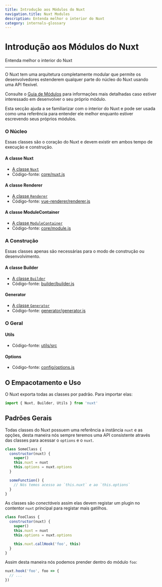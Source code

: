 ```yaml
---
title: Introdução aos Módulos do Nuxt
navigation.title: Nuxt Modules
description: Entenda melhor o interior do Nuxt
category: internals-glossary
---
```

# Introdução aos Módulos do Nuxt

Entenda melhor o interior do Nuxt

---

O Nuxt tem uma arquitetura completamente modular que permite os desenvolvedores estenderem qualquer parte do núcleo do Nuxt usando uma API flexível.

Consulte o [Guia de Módulos](/docs/directory-structure/modules) para informações mais detalhadas caso estiver interessado em desenvolver o seu próprio módulo.

Esta secção ajuda a se familiarizar com o interior do Nuxt e pode ser usada como uma referência para entender ele melhor enquanto estiver escrevendo seus próprios módulos.

### O Núcleo

Essas classes são o coração do Nuxt e devem existir em ambos tempo de execução e construção.

#### A classe Nuxt

- [A classe `Nuxt`](/docs/internals-glossary/internals-nuxt)
- Código-fonte: [core/nuxt.js](https://github.com/nuxt/nuxt/blob/2.x-dev/packages/core/src/nuxt.js)

#### A classe Renderer

- [A classe `Renderer`](/docs/internals-glossary/internals-renderer)
- Código-fonte: [vue-renderer/renderer.js](https://github.com/nuxt/nuxt/blob/2.x-dev/packages/vue-renderer/src/renderer.js)

#### A classe ModuleContainer

- [A classe `ModuleContainer`](/docs/internals-glossary/internals-module-container)
- Código-fonte: [core/module.js](https://github.com/nuxt/nuxt/blob/2.x-dev/packages/core/src/module.js)

### A Construção

Essas classes apenas são necessárias para o modo de construção ou desenvolvimento.

#### A classe Builder

- [A classe `Builder`](/docs/internals-glossary/internals-builder)
- Código-fonte: [builder/builder.js](https://github.com/nuxt/nuxt/blob/2.x-dev/packages/builder/src/builder.js)

#### Generator

- [A classe `Generator`](/docs/internals-glossary/internals-generator)
- Código-fonte: [generator/generator.js](https://github.com/nuxt/nuxt/blob/2.x-dev/packages/generator/src/generator.js)

### O Geral

#### Utils

- Código-fonte: [utils/src](https://github.com/nuxt/nuxt/blob/2.x-dev/packages/utils/src)

#### Options

- Código-fonte: [config/options.js](https://github.com/nuxt/nuxt/blob/2.x-dev/packages/config/src/options.js)

## O Empacotamento e Uso

O Nuxt exporta todas as classes por padrão. Para importar elas:

```js
import { Nuxt, Builder, Utils } from 'nuxt'
```

## Padrões Gerais

Todas classes do Nuxt possuem uma referência a instância `nuxt` e as opções, desta maneira nós sempre teremos uma API consistente através das classes para acessar o `options` e o `nuxt`.

```js
class SomeClass {
  constructor(nuxt) {
    super()
    this.nuxt = nuxt
    this.options = nuxt.options
  }

  someFunction() {
    // Nós temos acesso ao `this.nuxt` e ao `this.options`
  }
}
```

As classes são _conectáveis_ assim elas devem registar um plugin no contentor `nuxt` principal para registar mais gatilhos.

```js
class FooClass {
  constructor(nuxt) {
    super()
    this.nuxt = nuxt
    this.options = nuxt.options

    this.nuxt.callHook('foo', this)
  }
}
```

Assim desta maneira nós podemos prender dentro do módulo `foo`:

```js
nuxt.hook('foo', foo => {
  // ...
})
```
